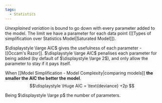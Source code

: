 ```yaml
---
tags:
  - Statistics
---
```

*Unexplained variation* is bound to go down with every parameter added to the model. The limit we have a parameter for each data point ([[Types of simplification over Statistics Model|Saturated Model]]).

$\displaystyle \large AIC$ gives the usefulness of each parameter - [[Occam's Razor]]. $\displaystyle \large AIC$ penalises each parameter for being added (by default of $\displaystyle \large 2$), and only allow the parameter to stay if it pays itself.

When [[Model Simplification - Model Complexity|comparing models]] **the smaller the AIC the better the model**.
$$\displaystyle \Huge AIC = \text{deviance} +2p $$

Being $\displaystyle \large p$ the number of parameters.
